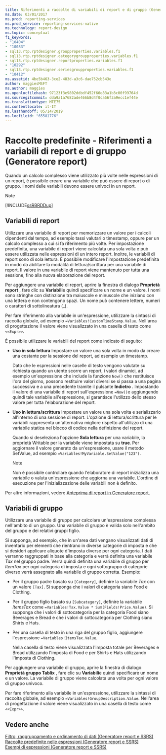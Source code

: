 ```yaml
---
title: Riferimenti a raccolte di variabili di report e di gruppo (Generatore report e SSRS) | Microsoft Docs
ms.date: 03/01/2017
ms.prod: reporting-services
ms.prod_service: reporting-services-native
ms.technology: report-design
ms.topic: conceptual
f1_keywords:
- "10404"
- "10083"
- sql13.rtp.rptdesigner.groupproperties.variables.f1
- sql13.rtp.rptdesigner.categorygroupproperties.variables.f1
- sql13.rtp.rptdesigner.reportproperties.variables.f1
- "10292"
- sql13.rtp.rptdesigner.seriesgroupproperties.variables.f1
- "10412"
ms.assetid: 4be5b463-3ce2-483d-a3c6-dae752cb543e
author: maggiesMSFT
ms.author: maggies
ms.openlocfilehash: 97123f3e9802ddbdf452f66e83a1b3c00f99764d
ms.sourcegitcommit: dda9a1a7682ade466b8d4f0ca56f3a9ecc1ef44e
ms.translationtype: MTE75
ms.contentlocale: it-IT
ms.lasthandoff: 05/14/2019
ms.locfileid: "65581776"
---
```

# <a name="built-in-collections---report-and-group-variables-references-report-builder"></a>Raccolte predefinite - Riferimenti a variabili di report e di gruppo (Generatore report)
  Quando un calcolo complesso viene utilizzato più volte nelle espressioni di un report, è possibile creare una variabile che può essere di report o di gruppo. I nomi delle variabili devono essere univoci in un report.  
  
> [!NOTE]  
>  [!INCLUDE[ssRBRDDup](../../includes/ssrbrddup-md.md)]  
  
## <a name="report-variables"></a>Variabili di report  
 Utilizzare una variabile di report per memorizzare un valore per i calcoli dipendenti dal tempo, ad esempio tassi valutari o timestamp, oppure per un calcolo complesso a cui si fa riferimento più volte. Per impostazione predefinita, una variabile di report viene calcolata una sola volta e può essere utilizzata nelle espressioni di un intero report. Inoltre, le variabili di report sono di sola lettura. È possibile modificare l'impostazione predefinita in modo da abilitare la modalità di lettura/scrittura per una variabile di report. Il valore in una variabile di report viene mantenuto per tutta una sessione, fino alla nuova elaborazione del report.  
  
 Per aggiungere una variabile di report, aprire la finestra di dialogo **Proprietà report** , fare clic su **Variabili**e quindi specificare un nome e un valore. I nomi sono stringhe con distinzione tra maiuscole e minuscole che iniziano con una lettera e non contengono spazi. Un nome può contenere lettere, numeri o caratteri di sottolineatura (_).  
  
 Per fare riferimento alla variabile in un'espressione, utilizzare la sintassi di raccolta globale, ad esempio `=Variables!CustomTimeStamp.Value`. Nell'area di progettazione il valore viene visualizzato in una casella di testo come `<<Expr>>`.  
  
 È possibile utilizzare le variabili del report come indicato di seguito:  
  
-   **Uso in sola lettura** Impostare un valore una sola volta in modo da creare una costante per la sessione del report, ad esempio un timestamp.  
  
     Dato che le espressioni nelle caselle di testo vengono valutate su richiesta quando un utente scorre un report, i valori dinamici, ad esempio un'espressione che include la funzione `Now()` che restituisce l'ora del giorno, possono restituire valori diversi se si passa a una pagina successiva e a una precedente tramite il pulsante **Indietro** . Impostando il valore di una variabile di report sull'espressione `=Now()`e aggiungendo quindi tale variabile all'espressione, si garantisce l'utilizzo dello stesso valore per tutta l'elaborazione del report.  
  
-   **Uso in lettura/scrittura** Impostare un valore una sola volta e serializzarlo all'interno di una sessione di report. L'opzione di lettura/scrittura per le variabili rappresenta un'alternativa migliore rispetto all'utilizzo di una variabile statica nel blocco di codice nella definizione del report.  
  
     Quando si deseleziona l'opzione **Sola lettura** per una variabile, la proprietà Writable per la variabile viene impostata su **true**. Per aggiornare il valore generato da un'espressione, usare il metodo SetValue, ad esempio `=Variables!MyVariable.SetValue("123")`.  
  
    > [!NOTE]  
    >  Non è possibile controllare quando l'elaboratore di report inizializza una variabile o valuta un'espressione che aggiorna una variabile. L'ordine di esecuzione per l'inizializzazione delle variabili non è definito.  
  
 Per altre informazioni, vedere [Anteprima di report in Generatore report](../../reporting-services/report-builder/previewing-reports-in-report-builder.md).  
  
## <a name="group-variables"></a>Variabili di gruppo  
 Utilizzare una variabile di gruppo per calcolare un'espressione complessa nell'ambito di un gruppo. Una variabile di gruppo è valida solo nell'ambito del gruppo e dei relativi gruppi figlio.  
  
 Si supponga, ad esempio, che in un'area dati vengano visualizzati dati di inventario per elementi che rientrano in diverse categorie di imposta e che si desideri applicare aliquote d'imposta diverse per ogni categoria. I dati verranno raggruppati in base alla categoria e verrà definita una variabile *Tax* nel gruppo padre. Verrà quindi definita una variabile di gruppo per *ItemTax* per ogni categoria di imposta e ogni sottogruppo di categorie diverso verrà assegnato alla variabile di gruppo corretta. Esempio:  
  
-   Per il gruppo padre basato su `[Category]`, definire la variabile *Tax* con un valore `[Tax]`. Si supponga che i valori di categoria siano Food e Clothing.  
  
-   Per il gruppo figlio basato su `[Subcategory]`, definire la variabile *ItemsTax* come `=Variables!Tax.Value * Sum(Fields!Price.Value)`. Si supponga che i valori di sottocategoria per la categoria Food siano Beverages e Bread e che i valori di sottocategoria per Clothing siano Shirts e Hats.  
  
-   Per una casella di testo in una riga del gruppo figlio, aggiungere l'espressione `=Variables!ItemsTax.Value`.  
  
     Nella casella di testo viene visualizzata l'imposta totale per Beverages e Bread utilizzando l'imposta di Food e per Shirts e Hats utilizzando l'imposta di Clothing.  
  
 Per aggiungere una variabile di gruppo, aprire la finestra di dialogo **Proprietà gruppo Tablix** , fare clic su **Variabili**e quindi specificare un nome e un valore. La variabile di gruppo viene calcolata una volta per ogni valore di gruppo univoco.  
  
 Per fare riferimento alla variabile in un'espressione, utilizzare la sintassi di raccolta globale, ad esempio `=Variables!GroupDescription.Value`. Nell'area di progettazione il valore viene visualizzato in una casella di testo come `<<Expr>>`.  
  
## <a name="see-also"></a>Vedere anche  
 [Filtro, raggruppamento e ordinamento di dati &#40;Generatore report e SSRS&#41;](../../reporting-services/report-design/filter-group-and-sort-data-report-builder-and-ssrs.md)   
 [Raccolte predefinite nelle espressioni &#40;Generatore report e SSRS&#41;](../../reporting-services/report-design/built-in-collections-in-expressions-report-builder.md)   
 [Esempi di espressioni &#40;Generatore report e SSRS&#41;](../../reporting-services/report-design/expression-examples-report-builder-and-ssrs.md)  
  
  

